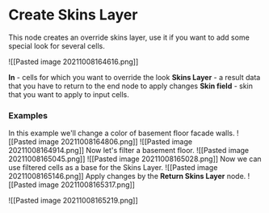 # Create Skins Layer
This node creates an override skins layer, use it if you want to add some special look for several cells.

![[Pasted image 20211008164616.png]]

**In** - cells for which you want to override the look
**Skins Layer** - a result data that you have to return to the end node to apply changes
**Skin field** - skin that you want to apply to input cells.

### Examples
In this example we'll change a color of basement floor facade walls.
![[Pasted image 20211008164806.png]]
![[Pasted image 20211008164914.png]]
Now let's filter a basement floor.
![[Pasted image 20211008165045.png]]
![[Pasted image 20211008165028.png]]
Now we can use filtered cells as a base for the Skins Layer.
![[Pasted image 20211008165146.png]]
Apply changes by the **Return Skins Layer** node.
![[Pasted image 20211008165317.png]]

![[Pasted image 20211008165219.png]]
